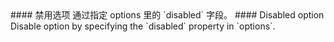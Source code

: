 <cn>
#### 禁用选项
通过指定 options 里的 `disabled` 字段。
</cn>

<us>
#### Disabled option
Disable option by specifying the `disabled` property in `options`.
</us>
